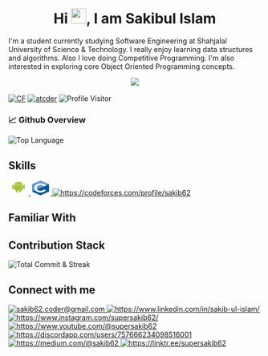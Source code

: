 <h1 align="center"> 
    Hi <img src="https://media.giphy.com/media/hvRJCLFzcasrR4ia7z/giphy.gif" width="30px" height="30px">, I am Sakibul Islam
</h1>

<p>
    I'm a student currently studying Software Engineering at Shahjalal University of Science & Technology. I really enjoy learning data structures and algorithms. Also I love doing Competitive Programming. I'm also interested in exploring core Object Oriented Programming concepts.
</p>

<p align="center">
  <a href="https://github.com/DenverCoder1/readme-typing-svg"><img src="https://readme-typing-svg.herokuapp.com?lines=Student+at+SWE+,+SUST;Competitive+Programming;DS%20|%20Algorithm%20|%20OOP%20;&center=true"></a>
</p>

[![CF](https://cp-logo.vercel.app/codeforces/sakib62?logo=true)](https://codeforces.com/profile/sakib62)
[![atcder](https://cp-logo.vercel.app/atcoder/sakib62?logo=true)](https://atcoder.jp/users/sakib62)
![Profile Visitor](https://komarev.com/ghpvc/?username=sakib62&label=Profile%20Views&color=blue&style=plastic)

<h3>📈 Github Overview</h3>

![Top Language](https://github-readme-stats-eight-theta.vercel.app/api/top-langs/?username=sakib62&layout=compact&langs_count=8&theme=chartreuse-dark&hide_border=true&count_private=true)

<h2>Skills</h2>
 <a href="https://developer.android.com" target="_blank" rel="noreferrer"> <img src="https://raw.githubusercontent.com/devicons/devicon/master/icons/android/android-original-wordmark.svg" alt="android" width="40" height="30" /> 
 </a> 
 <a href="https://www.cprogramming.com/" target="_blank" rel="noreferrer"> <img src="https://raw.githubusercontent.com/devicons/devicon/master/icons/c/c-original.svg" alt="c" width="40" height="30" /> 
 </a>
<a href="https://codeforces.com/profile/sakib62" target="blank"><img src="https://github.com/npanuhin/Artwork/blob/master/SVG/Codeforces/Codeforces.colored.svg" alt="https://codeforces.com/profile/sakib62" width="40" height="30" />
</a>

<h2>Familiar With</h2>

                                                                                                      
<h2>Contribution Stack</h2>
<img src="https://github-readme-streak-stats.herokuapp.com/?user=sakib62&theme=react&count_private=true" alt="Total Commit & Streak">

<h2>Connect with me</h2>

  <a href="mailto:sakib62.coder@gmail.com" target="_blank">
    <img src="https://github.com/maurodesouza/profile-readme-generator/blob/main/src/assets/icons/social/gmail/default.svg" width="40" height="30" alt="sakib62.coder@gmail.com"  />
  </a>
  <a href="https://www.linkedin.com/in/sakib-ul-islam/" target="_blank">
    <img src="https://github.com/maurodesouza/profile-readme-generator/blob/main/src/assets/icons/social/linkedin/default.svg" width="40" height="30" alt="https://www.linkedin.com/in/sakib-ul-islam/"  />
  </a>
  <a href="https://www.instagram.com/supersakib62/" target="_blank">
    <img src="https://github.com/maurodesouza/profile-readme-generator/blob/main/src/assets/icons/social/instagram/default.svg" width="40" height="30" alt="https://www.instagram.com/supersakib62/"  />
  </a>
  <a href="https://www.youtube.com/@supersakib62" target="_blank">
    <img src="https://github.com/maurodesouza/profile-readme-generator/blob/main/src/assets/icons/social/youtube/default.svg" width="40" height="30" alt="https://www.youtube.com/@supersakib62"  />
  </a>
  <a href="https://discordapp.com/users/757666234098516001" target="_blank">
    <img src="https://github.com/maurodesouza/profile-readme-generator/blob/main/src/assets/icons/social/discord/default.svg" width="40" height="30" alt="https://discordapp.com/users/757666234098516001"  />
  </a>
  <a href="https://medium.com/@sakib62" target="_blank">
    <img src="https://github.com/maurodesouza/profile-readme-generator/blob/main/src/assets/icons/social/medium/default.svg" width="40" height="30" alt="https://medium.com/@sakib62"  />
  </a>
  <a href="https://linktr.ee/supersakib62" target="_blank">
    <img src="https://github.com/maurodesouza/profile-readme-generator/blob/main/src/assets/icons/social/linktree/default.svg" width="40" height="30" alt="https://linktr.ee/supersakib62"  />
  </a>
